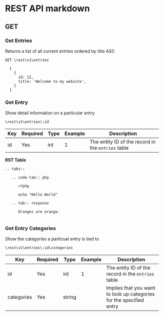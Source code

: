 
REST API markdown
=====================

## GET 

### Get Entries

Returns a list of all current entries ordered by title ASC
```
GET \rest\v1\entries
```

```
  {
    {
      id: 12,
      title: 'Welcome to my website',
    }
  }
```

### Get Entry

Show detail information on a particular entry 
```
\rest\v1\entries\:id
```

Key	| Required | Type	| Example	| Description
--- | --- | --- | --- | ---
id | Yes | int | 1 | The entity ID of the record in the `entries` table

**RST Table**

```eval_rst
.. tabs::

   .. code-tab:: php

      <?php 

      echo "Hello World"      

   .. tab:: response

      Oranges are orange.
```

``` important:: Its a note! in markdown!
```

### Get Entry Categories 

Show the categories a particual entry is tied to 
```
\rest\v1\entries\:id\categories
```

Key	| Required | Type	| Example	| Description
--- | --- | --- | --- | ---
id         | Yes | int | 1 | The entity ID of the record in the `entries` table
categories | Yes | string | | Implies that you want to look up categories for the specified entry 
